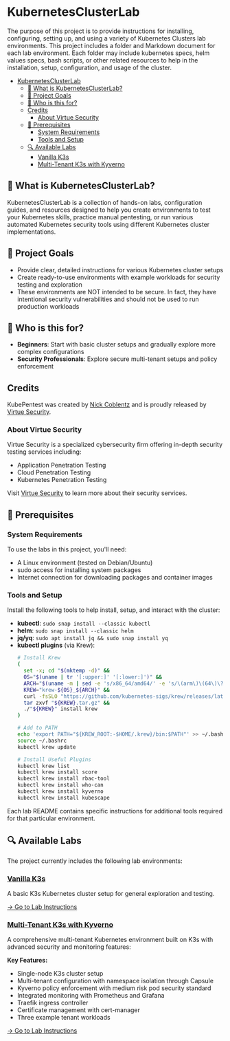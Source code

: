 # KubernetesClusterLab

The purpose of this project is to provide instructions for installing, configuring, setting up, and using a variety of Kubernetes Clusters lab environments. This project includes a folder and Markdown document for each lab environment. Each folder may include kubernetes specs, helm values specs, bash scripts, or other related resources to help in the installation, setup, configuration, and usage of the cluster.

<!-- TOC -->
* [KubernetesClusterLab](#kubernetesclusterlab)
  * [🚀 What is KubernetesClusterLab?](#-what-is-kubernetesclusterlab)
  * [🎯 Project Goals](#-project-goals)
  * [👥 Who is this for?](#-who-is-this-for)
  * [Credits](#credits)
    * [About Virtue Security](#about-virtue-security)
  * [🧰 Prerequisites](#-prerequisites)
    * [System Requirements](#system-requirements)
    * [Tools and Setup](#tools-and-setup)
  * [🔍 Available Labs](#-available-labs)
    * [Vanilla K3s](#vanilla-k3s)
    * [Multi-Tenant K3s with Kyverno](#multi-tenant-k3s-with-kyverno)
<!-- TOC -->

## 🚀 What is KubernetesClusterLab?

KubernetesClusterLab is a collection of hands-on labs, configuration guides, and resources designed to help you create environments to test your Kubernetes skills, practice manual pentesting, or run various automated Kubernetes security tools using different Kubernetes cluster implementations.

## 🎯 Project Goals

- Provide clear, detailed instructions for various Kubernetes cluster setups
- Create ready-to-use environments with example workloads for security testing and exploration
- These environments are NOT intended to be secure. In fact, they have intentional security vulnerabilities and should not be used to run production workloads

## 👥 Who is this for?

- **Beginners**: Start with basic cluster setups and gradually explore more complex configurations
- **Security Professionals**: Explore secure multi-tenant setups and policy enforcement

## Credits

KubePentest was created by [Nick Coblentz](https://github.com/nickcoblentz) and is proudly released by [Virtue Security](https://www.virtuesecurity.com/).

### About Virtue Security

Virtue Security is a specialized cybersecurity firm offering in-depth security testing services including:
- Application Penetration Testing
- Cloud Penetration Testing
- Kubernetes Penetration Testing

Visit [Virtue Security](https://www.virtuesecurity.com/) to learn more about their security services.

## 🧰 Prerequisites

### System Requirements

To use the labs in this project, you'll need:

- A Linux environment (tested on Debian/Ubuntu)
- sudo access for installing system packages
- Internet connection for downloading packages and container images

### Tools and Setup

Install the following tools to help install, setup, and interact with the cluster:

- **kubectl**: `sudo snap install --classic kubectl`
- **helm**: `sudo snap install --classic helm`
- **jq/yq**: `sudo apt install jq && sudo snap install yq`
- **kubectl plugins** (via Krew):
  ```bash
  # Install Krew
  (
    set -x; cd "$(mktemp -d)" &&
    OS="$(uname | tr '[:upper:]' '[:lower:]')" &&
    ARCH="$(uname -m | sed -e 's/x86_64/amd64/' -e 's/\(arm\)\(64\)\?.*/\1\2/' -e 's/aarch64$/arm64/')" &&
    KREW="krew-${OS}_${ARCH}" &&
    curl -fsSLO "https://github.com/kubernetes-sigs/krew/releases/latest/download/${KREW}.tar.gz" &&
    tar zxvf "${KREW}.tar.gz" &&
    ./"${KREW}" install krew
  )

  # Add to PATH
  echo 'export PATH="${KREW_ROOT:-$HOME/.krew}/bin:$PATH"' >> ~/.bashrc
  source ~/.bashrc
  kubectl krew update
  
  # Install Useful Plugins
  kubectl krew list
  kubectl krew install score
  kubectl krew install rbac-tool
  kubectl krew install who-can
  kubectl krew install kyverno
  kubectl krew install kubescape
  ```

Each lab README contains specific instructions for additional tools required for that particular environment.

## 🔍 Available Labs

The project currently includes the following lab environments:

### [Vanilla K3s](Labs/VanillaK3s/README.md)
A basic K3s Kubernetes cluster setup for general exploration and testing.

[→ Go to Lab Instructions](Labs/VanillaK3s/README.md)

### [Multi-Tenant K3s with Kyverno](Labs/MultiTenantK3sWithKyverno/README.md)

A comprehensive multi-tenant Kubernetes environment built on K3s with advanced security and monitoring features:

**Key Features:**
- Single-node K3s cluster setup
- Multi-tenant configuration with namespace isolation through Capsule
- Kyverno policy enforcement with medium risk pod security standard
- Integrated monitoring with Prometheus and Grafana
- Traefik ingress controller
- Certificate management with cert-manager
- Three example tenant workloads

[→ Go to Lab Instructions](Labs/MultiTenantK3sWithKyverno/README.md)



